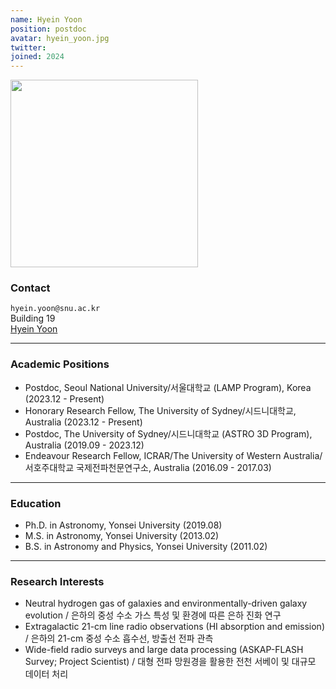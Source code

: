 ```yaml
---
name: Hyein Yoon
position: postdoc
avatar: hyein_yoon.jpg
twitter:
joined: 2024
---
```


<img width="300" src="{{site.baseurl}}/images/people/{{page.avatar}}" data-action="zoom">

### Contact

<i class="fa fa-envelope-o"></i>  `hyein.yoon@snu.ac.kr`<br>
<i class="fa fa-building"></i> Building 19 <br> 
<a href="https://hyeinyoon.github.io"><i class="fa fa-home" aria-hidden="true"></i> Hyein Yoon</a><br>

<hr>

### Academic Positions

* Postdoc, Seoul National University/서울대학교 (LAMP Program), Korea (2023.12 - Present)
* Honorary Research Fellow, The University of Sydney/시드니대학교, Australia (2023.12 - Present)
* Postdoc, The University of Sydney/시드니대학교 (ASTRO 3D Program), Australia (2019.09 - 2023.12)
* Endeavour Research Fellow, ICRAR/The University of Western Australia/서호주대학교 국제전파천문연구소, Australia (2016.09 - 2017.03)

<hr> 

### Education

* Ph.D. in Astronomy, Yonsei University (2019.08)
* M.S. in Astronomy, Yonsei University (2013.02)
* B.S. in Astronomy and Physics, Yonsei University (2011.02)

<hr>

### Research Interests

* Neutral hydrogen gas of galaxies and environmentally-driven galaxy evolution / 은하의 중성 수소 가스 특성 및 환경에 따른 은하 진화 연구
* Extragalactic 21-cm line radio observations (HI absorption and emission) / 은하의 21-cm 중성 수소 흡수선, 방출선 전파 관측 
* Wide-field radio surveys and large data processing (ASKAP-FLASH Survey; Project Scientist) / 대형 전파 망원경을 활용한 전천 서베이 및 대규모 데이터 처리
